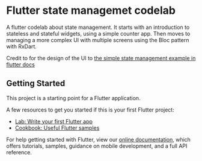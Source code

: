 # Flutter state managemet codelab

A flutter codelab about state management.
It starts with an introduction to stateless and stateful widgets, using a simple counter app.
Then moves to managing a more complex UI with multiple screens using the Bloc pattern with RxDart.

Credit to for the design of the UI to [the simple state management example in flutter docs](https://flutter.dev/docs/development/data-and-backend/state-mgmt/simple)

## Getting Started

This project is a starting point for a Flutter application.

A few resources to get you started if this is your first Flutter project:

- [Lab: Write your first Flutter app](https://flutter.dev/docs/get-started/codelab)
- [Cookbook: Useful Flutter samples](https://flutter.dev/docs/cookbook)

For help getting started with Flutter, view our
[online documentation](https://flutter.dev/docs), which offers tutorials,
samples, guidance on mobile development, and a full API reference.
